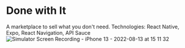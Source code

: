 # Done with It
A marketplace to sell what you don't need.
Technologies: React Native, Expo, React Navigation, API Sauce  
![Simulator Screen Recording - iPhone 13 - 2022-08-13 at 15 11 32](https://user-images.githubusercontent.com/57190025/184483148-63f23ea5-0c17-445f-9488-893c6fc0ebfa.gif)
